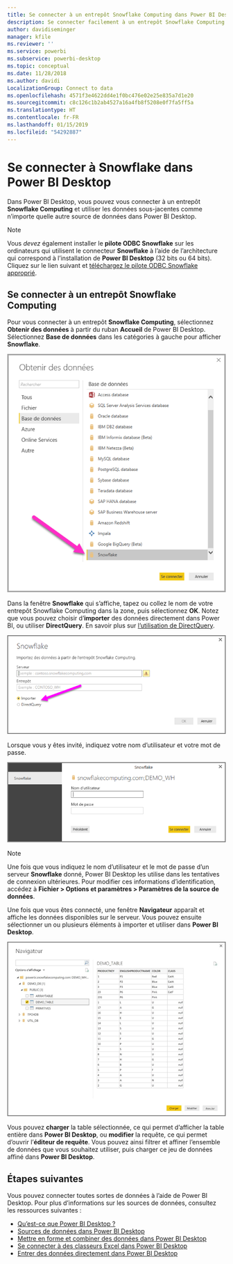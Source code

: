 ```yaml
---
title: Se connecter à un entrepôt Snowflake Computing dans Power BI Desktop
description: Se connecter facilement à un entrepôt Snowflake Computing pour l’utiliser dans Power BI Desktop
author: davidiseminger
manager: kfile
ms.reviewer: ''
ms.service: powerbi
ms.subservice: powerbi-desktop
ms.topic: conceptual
ms.date: 11/28/2018
ms.author: davidi
LocalizationGroup: Connect to data
ms.openlocfilehash: 4571f3e4622dd4e1f0bc476e02e25e835a7d1e20
ms.sourcegitcommit: c8c126c1b2ab4527a16a4fb8f5208e0f7fa5ff5a
ms.translationtype: HT
ms.contentlocale: fr-FR
ms.lasthandoff: 01/15/2019
ms.locfileid: "54292887"
---
```

# <a name="connect-to-snowflake-in-power-bi-desktop"></a>Se connecter à Snowflake dans Power BI Desktop
Dans Power BI Desktop, vous pouvez vous connecter à un entrepôt **Snowflake Computing** et utiliser les données sous-jacentes comme n’importe quelle autre source de données dans Power BI Desktop. 

> [!NOTE]
> Vous *devez* également installer le **pilote ODBC Snowflake** sur les ordinateurs qui utilisent le connecteur **Snowflake** à l’aide de l’architecture qui correspond à l’installation de **Power BI Desktop** (32 bits ou 64 bits). Cliquez sur le lien suivant et [téléchargez le pilote ODBC Snowflake approprié](http://go.microsoft.com/fwlink/?LinkID=823762).
> 
> 

## <a name="connect-to-a-snowflake-computing-warehouse"></a>Se connecter à un entrepôt Snowflake Computing
Pour vous connecter à un entrepôt **Snowflake Computing**, sélectionnez **Obtenir des données** à partir du ruban **Accueil** de Power BI Desktop. Sélectionnez **Base de données** dans les catégories à gauche pour afficher **Snowflake**.

![](media/desktop-connect-snowflake/connect_snowflake_2b.png)

Dans la fenêtre **Snowflake** qui s’affiche, tapez ou collez le nom de votre entrepôt Snowflake Computing dans la zone, puis sélectionnez **OK**. Notez que vous pouvez choisir d’**importer** des données directement dans Power BI, ou utiliser **DirectQuery**. En savoir plus sur [l’utilisation de DirectQuery](desktop-use-directquery.md).

![](media/desktop-connect-snowflake/connect_snowflake_3.png)

Lorsque vous y êtes invité, indiquez votre nom d’utilisateur et votre mot de passe.

![](media/desktop-connect-snowflake/connect_snowflake_4.png)

> [!NOTE]
> Une fois que vous indiquez le nom d’utilisateur et le mot de passe d’un serveur **Snowflake** donné, Power BI Desktop les utilise dans les tentatives de connexion ultérieures. Pour modifier ces informations d’identification, accédez à **Fichier > Options et paramètres > Paramètres de la source de données**.
> 
> 

Une fois que vous êtes connecté, une fenêtre **Navigateur** apparaît et affiche les données disponibles sur le serveur. Vous pouvez ensuite sélectionner un ou plusieurs éléments à importer et utiliser dans **Power BI Desktop**.

![](media/desktop-connect-snowflake/connect_snowflake_5.png)

Vous pouvez **charger** la table sélectionnée, ce qui permet d’afficher la table entière dans **Power BI Desktop**, ou **modifier** la requête, ce qui permet d’ouvrir l’**éditeur de requête**. Vous pouvez ainsi filtrer et affiner l’ensemble de données que vous souhaitez utiliser, puis charger ce jeu de données affiné dans **Power BI Desktop**.

## <a name="next-steps"></a>Étapes suivantes
Vous pouvez connecter toutes sortes de données à l’aide de Power BI Desktop. Pour plus d’informations sur les sources de données, consultez les ressources suivantes :

* [Qu’est-ce que Power BI Desktop ?](desktop-what-is-desktop.md)
* [Sources de données dans Power BI Desktop](desktop-data-sources.md)
* [Mettre en forme et combiner des données dans Power BI Desktop](desktop-shape-and-combine-data.md)
* [Se connecter à des classeurs Excel dans Power BI Desktop](desktop-connect-excel.md)   
* [Entrer des données directement dans Power BI Desktop](desktop-enter-data-directly-into-desktop.md)   

